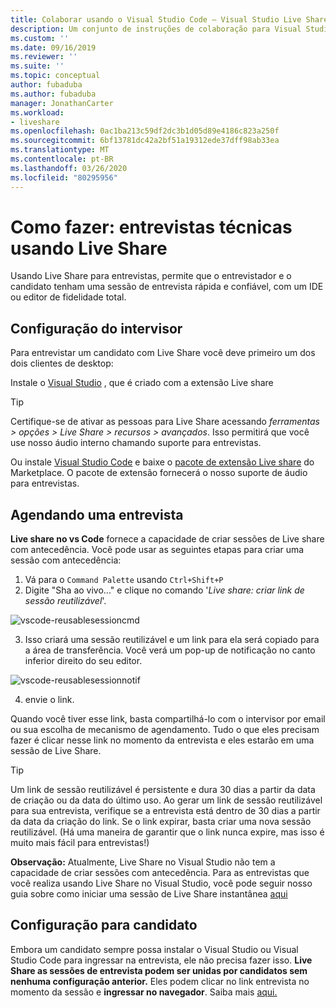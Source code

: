 ```yaml
---
title: Colaborar usando o Visual Studio Code – Visual Studio Live Share | Microsoft Docs
description: Um conjunto de instruções de colaboração para Visual Studio Code e Live Share.
ms.custom: ''
ms.date: 09/16/2019
ms.reviewer: ''
ms.suite: ''
ms.topic: conceptual
author: fubaduba
ms.author: fubaduba
manager: JonathanCarter
ms.workload:
- liveshare
ms.openlocfilehash: 0ac1ba213c59df2dc3b1d05d89e4186c823a250f
ms.sourcegitcommit: 6bf13781dc42a2bf51a19312ede37dff98ab33ea
ms.translationtype: MT
ms.contentlocale: pt-BR
ms.lasthandoff: 03/26/2020
ms.locfileid: "80295956"
---
```

<!--
Copyright &copy; Microsoft Corporation
All rights reserved.
Creative Commons Attribution 4.0 License (International): https://creativecommons.org/licenses/by/4.0/legalcode
-->

# <a name="how-to-do-technical-interviews-using-live-share"></a>Como fazer: entrevistas técnicas usando Live Share

Usando Live Share para entrevistas, permite que o entrevistador e o candidato tenham uma sessão de entrevista rápida e confiável, com um IDE ou editor de fidelidade total. 


## <a name="setup-for-interviewer"></a>Configuração do intervisor 
Para entrevistar um candidato com Live Share você deve primeiro um dos dois clientes de desktop:

Instale o [Visual Studio](../use/vs.md) , que é criado com a extensão Live share

>[!TIP] 
> Certifique-se de ativar as pessoas para Live Share acessando *ferramentas > opções > Live Share > recursos > avançados*. Isso permitirá que você use nosso áudio interno chamando suporte para entrevistas.

Ou instale [Visual Studio Code](../.use/vscode.md) e baixe o [pacote de extensão Live share]() do Marketplace. O pacote de extensão fornecerá o nosso suporte de áudio para entrevistas. 

## <a name="scheduling-an-interview"></a>Agendando uma entrevista 

**Live share no vs Code** fornece a capacidade de criar sessões de Live share com antecedência. Você pode usar as seguintes etapas para criar uma sessão com antecedência:

1. Vá para o `Command Palette` usando `Ctrl+Shift+P`
1. Digite "Sha ao vivo..." e clique no comando '_Live share: criar link de sessão reutilizável_'.

![vscode-reusablesessioncmd](../media/vscode-cmdpalette-createreusablelink.png)

3. Isso criará uma sessão reutilizável e um link para ela será copiado para a área de transferência. Você verá um pop-up de notificação no canto inferior direito do seu editor.

![vscode-reusablesessionnotif](../media/vscode-notification-resuablesession.png)

4. envie o link.

Quando você tiver esse link, basta compartilhá-lo com o intervisor por email ou sua escolha de mecanismo de agendamento. Tudo o que eles precisam fazer é clicar nesse link no momento da entrevista e eles estarão em uma sessão de Live Share. 
> [!TIP] 
>Um link de sessão reutilizável é persistente e dura 30 dias a partir da data de criação ou da data do último uso. Ao gerar um link de sessão reutilizável para sua entrevista, verifique se a entrevista está dentro de 30 dias a partir da data da criação do link. Se o link expirar, basta criar uma nova sessão reutilizável. (Há uma maneira de garantir que o link nunca expire, mas isso é muito mais fácil para entrevistas!)

**Observação:** Atualmente, Live Share no Visual Studio não tem a capacidade de criar sessões com antecedência. Para as entrevistas que você realiza usando Live Share no Visual Studio, você pode seguir nosso guia sobre como iniciar uma sessão de Live Share instantânea [aqui](../quickstart/share.md)



## <a name="setup-for-candidate"></a>Configuração para candidato
Embora um candidato sempre possa instalar o Visual Studio ou Visual Studio Code para ingressar na entrevista, ele não precisa fazer isso. **Live Share as sessões de entrevista podem ser unidas por candidatos sem nenhuma configuração anterior.** Eles podem clicar no link entrevista no momento da sessão e **ingressar no navegador**. Saiba mais [aqui.](../quickstart/browser-join.md)



<!--
### **What to do as an Interviewer?**

As an interviewer you will act as the host of the Live Share session. If you are not familiar with Live Share, we suggest you refer to the [share a project](../use/vscode.md) section of our how-to guide
### **What to do as the Interviewee?**

If you are expecting to do a Technical Interview using Live Share, you are in luck! We want to make sure you are familiar with the basic Live Share features so you feel comfortable during your interview.

1. Before the interview, take some time and look over the [How-to guide](../use/vscode.md) so you understand how Live Share works.

1. You may want to install Visual Studio Code beforehand so that you are not waiting for the installation to complete once you start your interview

1. If you don't have the time, no worries. All you need to have a full interview is the link to a Live Share session your interviewer sends you while scheduling the interview. Just clicking on the link will automatically take you through all the steps needed.

1. At the time of the interview, just click on the link and follow the steps it takes you through. If you are early or your interviewer is late to the interview, don't worry! You will just be in the 'lobby' waiting for your interviewer to join. No other steps are required, and once your interviewer joins the session will automatically start.

>[!NOTE]
>If you find that the session has disconnected before or after the interviewer joined, don't worry. Just exit out of that session if (it isn't already closed) and re-click on the same link!

You are now all set to go with using Live Share for your interview! 
-->